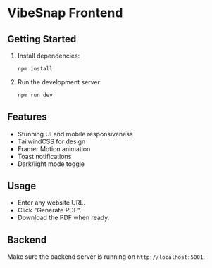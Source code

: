 # VibeSnap Frontend

## Getting Started

1. Install dependencies:

   ```bash
   npm install
   ```

2. Run the development server:

   ```bash
   npm run dev
   ```

## Features

- Stunning UI and mobile responsiveness
- TailwindCSS for design
- Framer Motion animation
- Toast notifications
- Dark/light mode toggle

## Usage

- Enter any website URL.
- Click "Generate PDF".
- Download the PDF when ready.

## Backend

Make sure the backend server is running on `http://localhost:5001`.